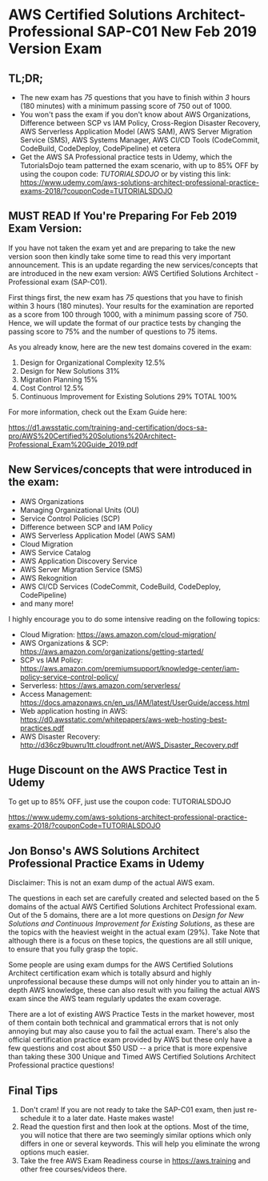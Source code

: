 # AWS Certified Solutions Architect-Professional SAP-C01 New Feb 2019 Version Exam

## TL;DR;

- The new exam has *75* questions that you have to finish within *3* hours (180 minutes) with a minimum passing score of 750 out of 1000.
- You won't pass the exam if you don't know about AWS Organizations, Difference between SCP vs IAM Policy, Cross-Region Disaster Recovery, AWS Serverless Application Model (AWS SAM), AWS Server Migration Service (SMS), AWS Systems Manager, AWS CI/CD Tools (CodeCommit, CodeBuild, CodeDeploy, CodePipeline) et cetera
- Get the AWS SA Professional practice tests in Udemy, which the TutorialsDojo team patterned the exam scenario, with up to 85% OFF by using the coupon code: *TUTORIALSDOJO* or by visting this link:  https://www.udemy.com/aws-solutions-architect-professional-practice-exams-2018/?couponCode=TUTORIALSDOJO



## MUST READ If You're Preparing For Feb 2019 Exam Version: 

If you have not taken the exam yet and are preparing to take the new version soon then kindly take some time to read this very important announcement. This is an update regarding the new services/concepts that are introduced in the new exam version: AWS Certified Solutions Architect - Professional exam (SAP-C01).

First things first, the new exam has *75* questions that you have to finish within 3 hours (180 minutes). Your results for the examination are reported as a score from 100 through 1000, with a minimum passing score of 750. Hence, we will update the format of our practice tests by changing the passing score to 75% and the number of questions to 75 items. 

As you already know, here are the new test domains covered in the exam: 

1. Design for Organizational Complexity 12.5%
2. Design for New Solutions 31%
3. Migration Planning 15%
4. Cost Control 12.5%
5. Continuous Improvement for Existing Solutions 29%
TOTAL 100%

For more information, check out the Exam Guide here: 

https://d1.awsstatic.com/training-and-certification/docs-sa-pro/AWS%20Certified%20Solutions%20Architect-Professional_Exam%20Guide_2019.pdf

## New Services/concepts that were introduced in the exam: 

 - AWS Organizations 
 - Managing Organizational Units (OU) 
 - Service Control Policies (SCP)
 - Difference between SCP and IAM Policy
 - AWS Serverless Application Model (AWS SAM) 
 - Cloud Migration
 - AWS Service Catalog
 - AWS Application Discovery Service
 - AWS Server Migration Service (SMS)
 - AWS Rekognition 
 - AWS CI/CD Services (CodeCommit, CodeBuild, CodeDeploy, CodePipeline) 
 - and many more! 

I highly encourage you to do some intensive reading on the following topics:

 - Cloud Migration: https://aws.amazon.com/cloud-migration/
 - AWS Organizations & SCP: https://aws.amazon.com/organizations/getting-started/
 - SCP vs IAM Policy: https://aws.amazon.com/premiumsupport/knowledge-center/iam-policy-service-control-policy/
 - Serverless: https://aws.amazon.com/serverless/
 - Access Management: https://docs.amazonaws.cn/en_us/IAM/latest/UserGuide/access.html
 - Web application hosting in AWS: https://d0.awsstatic.com/whitepapers/aws-web-hosting-best-practices.pdf
 - AWS Disaster Recovery: http://d36cz9buwru1tt.cloudfront.net/AWS_Disaster_Recovery.pdf


## Huge Discount on the AWS Practice Test in Udemy

To get up to 85% OFF, just use the coupon code: TUTORIALSDOJO

https://www.udemy.com/aws-solutions-architect-professional-practice-exams-2018/?couponCode=TUTORIALSDOJO

## Jon Bonso's AWS Solutions Architect Professional Practice Exams in Udemy

Disclaimer: This is not an exam dump of the actual AWS exam. 

The questions in each set are carefully created and selected based on the 5 domains of the actual AWS Certified Solutions Architect Professional exam. Out of the 5 domains, there are a lot more questions on *Design for New Solutions and Continuous Improvement for Existing Solutions*, as these are the topics with the heaviest weight in the actual exam (29%). Take Note that although there is a focus on these topics, the questions are all still unique, to ensure that you fully grasp the topic.

Some people are using exam dumps for the AWS Certified Solutions Architect certification exam which is totally absurd and highly unprofessional because these dumps will not only hinder you to attain an in-depth AWS knowledge, these can also result with you failing the actual AWS exam since the AWS team regularly updates the exam coverage.

There are a lot of existing AWS Practice Tests in the market however, most of them contain both technical and grammatical errors that is not only annoying but may also cause you to fail the actual exam. There's also the official certification practice exam provided by AWS but these only have a few questions and cost about $50 USD -- a price that is more expensive than taking these 300 Unique and Timed AWS Certified Solutions Architect Professional practice questions!


## Final Tips

1. Don't cram! If you are not ready to take the SAP-C01 exam, then just re-schedule it to a later date. Haste makes waste!
2. Read the question first and then look at the options. Most of the time, you will notice that there are two seemingly similar options which only differs in one or several keywords. This will help you eliminate the wrong options much easier. 
3. Take the free AWS Exam Readiness course in https://aws.training and other free courses/videos there.

